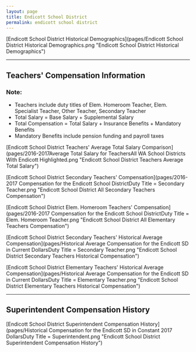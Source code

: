 ```yaml
---
layout: page
title: Endicott School District
permalink: endicott school district
---
```



[Endicott School District Historical Demographics](pages/Endicott School District Historical Demographics.png "Endicott School District Historical Demographics")

___

## Teachers' Compensation Information
### Note:
- Teachers include duty titles of Elem. Homeroom Teacher, Elem. Specialist Teacher, Other Teacher, Secondary Teacher
- Total Salary = Base Salary + Supplemental Salary
- Total Compensation = Total Salary + Insurance Benefits + Mandatory Benefits
- Mandatory Benefits include pension funding and payroll taxes

[Endicott School District Teachers' Average Total Salary Comparison](pages/2016-2017Average Total Salary for TeachersAll WA School Districts With Endicott Highlighted.png "Endicott School District Teachers Average Total Salary")

[Endicott School District Secondary Teachers' Compensation](pages/2016-2017 Compensation for the Endicott School DistrictDuty Title = Secondary Teacher.png "Endicott School District All Secondary Teachers Compensation")

[Endicott School District Elem. Homeroom Teachers' Compensation](pages/2016-2017 Compensation for the Endicott School DistrictDuty Title = Elem. Homeroom Teacher.png "Endicott School District All Elementary Teachers Compensation")

[Endicott School District Secondary Teachers' Historical Average Compensation](pages/Historical Average Compensation for the Endicott SD in Current DollarsDuty Title = Secondary Teacher.png "Endicott School District Secondary Teachers Historical Compensation")

[Endicott School District Elementary Teachers' Historical Average Compensation](pages/Historical Average Compensation for the Endicott SD in Current DollarsDuty Title = Elementary Teacher.png "Endicott School District Elementary Teachers Historical Compensation")


___

## Superintendent Compensation History

[Endicott School District Superintendent Compensation History](pages/Historical Compensation for the Endicott SD in Constant 2017 DollarsDuty Title = Superintendent.png "Endicott School District Superintendent Compensation History")

